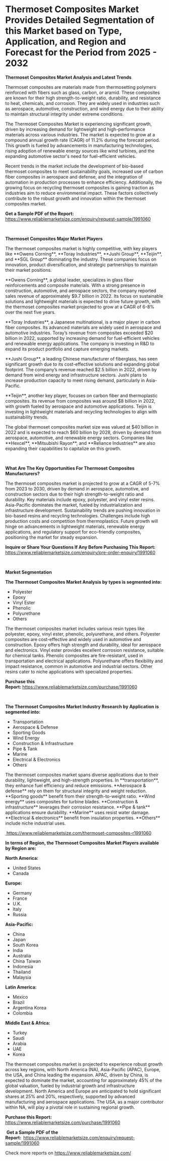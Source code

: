 <p><h1>Thermoset Composites Market Provides Detailed Segmentation of this Market based on Type, Application, and Region and Forecast for the Period from 2025 - 2032</h1></p><p><strong>Thermoset Composites Market Analysis and Latest Trends</strong></p>
<p><p>Thermoset composites are materials made from thermosetting polymers reinforced with fibers such as glass, carbon, or aramid. These composites are known for their high strength-to-weight ratio, durability, and resistance to heat, chemicals, and corrosion. They are widely used in industries such as aerospace, automotive, construction, and wind energy due to their ability to maintain structural integrity under extreme conditions.</p><p>The Thermoset Composites Market is experiencing significant growth, driven by increasing demand for lightweight and high-performance materials across various industries. The market is expected to grow at a compound annual growth rate (CAGR) of 11.2% during the forecast period. This growth is fueled by advancements in manufacturing technologies, rising adoption of renewable energy sources like wind turbines, and the expanding automotive sector's need for fuel-efficient vehicles.</p><p>Recent trends in the market include the development of bio-based thermoset composites to meet sustainability goals, increased use of carbon fiber composites in aerospace and defense, and the integration of automation in production processes to enhance efficiency. Additionally, the growing focus on recycling thermoset composites is gaining traction as industries aim to reduce environmental impact. These factors collectively contribute to the robust growth and innovation within the thermoset composites market.</p></p>
<p><strong>Get a Sample PDF of the Report:&nbsp;</strong> <a href="https://www.reliablemarketsize.com/enquiry/request-sample/1991060?utm_campaign=1766&utm_medium=2&utm_source=Github&utm_content=ia&utm_term=25012025&utm_id=thermoset-composites">https://www.reliablemarketsize.com/enquiry/request-sample/1991060</a></p>
<p>&nbsp;</p>
<p><strong>Thermoset Composites Major Market Players</strong></p>
<p><p>The thermoset composites market is highly competitive, with key players like **Owens Corning**, **Toray Industries**, **Jushi Group**, **Teijin**, and **SGL Group** dominating the industry. These companies focus on innovation, product diversification, and strategic partnerships to maintain their market positions.</p><p>**Owens Corning**, a global leader, specializes in glass fiber reinforcements and composite materials. With a strong presence in construction, automotive, and aerospace sectors, the company reported sales revenue of approximately $9.7 billion in 2022. Its focus on sustainable solutions and lightweight materials is expected to drive future growth, with the thermoset composites market projected to grow at a CAGR of 6-8% over the next five years.</p><p>**Toray Industries**, a Japanese multinational, is a major player in carbon fiber composites. Its advanced materials are widely used in aerospace and automotive industries. Toray’s revenue from composites exceeded $20 billion in 2022, supported by increasing demand for fuel-efficient vehicles and renewable energy applications. The company is investing in R&D to expand its product portfolio and capture emerging markets.</p><p>**Jushi Group**, a leading Chinese manufacturer of fiberglass, has seen significant growth due to its cost-effective solutions and expanding global footprint. The company’s revenue reached $2.5 billion in 2022, driven by demand from wind energy and infrastructure sectors. Jushi plans to increase production capacity to meet rising demand, particularly in Asia-Pacific.</p><p>**Teijin**, another key player, focuses on carbon fiber and thermoplastic composites. Its revenue from composites was around $8 billion in 2022, with growth fueled by aerospace and automotive applications. Teijin is investing in lightweight materials and recycling technologies to align with sustainability trends.</p><p>The global thermoset composites market size was valued at $40 billion in 2022 and is expected to reach $60 billion by 2028, driven by demand from aerospace, automotive, and renewable energy sectors. Companies like **Hexcel**, **Mitsubishi Rayon**, and **Reliance Industries** are also expanding their capabilities to capitalize on this growth.</p></p>
<p>&nbsp;</p>
<p><strong>What Are The Key Opportunities For Thermoset Composites Manufacturers?</strong></p>
<p><p>The thermoset composites market is projected to grow at a CAGR of 5-7% from 2023 to 2030, driven by demand in aerospace, automotive, and construction sectors due to their high strength-to-weight ratio and durability. Key materials include epoxy, polyester, and vinyl ester resins. Asia-Pacific dominates the market, fueled by industrialization and infrastructure development. Sustainability trends are pushing innovation in bio-based resins and recycling technologies. Challenges include high production costs and competition from thermoplastics. Future growth will hinge on advancements in lightweight materials, renewable energy applications, and regulatory support for eco-friendly composites, positioning the market for steady expansion.</p></p>
<p><strong>Inquire or Share Your Questions If Any Before Purchasing This Report:</strong> <a href="https://www.reliablemarketsize.com/enquiry/pre-order-enquiry/1991060?utm_campaign=1766&utm_medium=2&utm_source=Github&utm_content=ia&utm_term=25012025&utm_id=thermoset-composites">https://www.reliablemarketsize.com/enquiry/pre-order-enquiry/1991060</a></p>
<p>&nbsp;</p>
<p><strong>Market Segmentation</strong></p>
<p><strong>The Thermoset Composites Market Analysis by types is segmented into:</strong></p>
<p><ul><li>Polyester</li><li>Epoxy</li><li>Vinyl Ester</li><li>Phenolic</li><li>Polyurethane</li><li>Others</li></ul></p>
<p><p>The thermoset composites market includes various resin types like polyester, epoxy, vinyl ester, phenolic, polyurethane, and others. Polyester composites are cost-effective and widely used in automotive and construction. Epoxy offers high strength and durability, ideal for aerospace and electronics. Vinyl ester provides excellent corrosion resistance, suitable for chemical tanks. Phenolic composites are fire-resistant, used in transportation and electrical applications. Polyurethane offers flexibility and impact resistance, common in automotive and industrial sectors. Other resins cater to niche applications with specialized properties.</p></p>
<p><strong>Purchase this Report:&nbsp;</strong><a href="https://www.reliablemarketsize.com/purchase/1991060?utm_campaign=1766&utm_medium=2&utm_source=Github&utm_content=ia&utm_term=25012025&utm_id=thermoset-composites">https://www.reliablemarketsize.com/purchase/1991060</a></p>
<p>&nbsp;</p>
<p><strong>The Thermoset Composites Market Industry Research by Application is segmented into:</strong></p>
<p><ul><li>Transportation</li><li>Aerospace & Defense</li><li>Sporting Goods</li><li>Wind Energy</li><li>Construction & Infrastructure</li><li>Pipe & Tank</li><li>Marine</li><li>Electrical & Electronics</li><li>Others</li></ul></p>
<p><p>The thermoset composites market spans diverse applications due to their durability, lightweight, and high-strength properties. In **transportation**, they enhance fuel efficiency and reduce emissions. **Aerospace & defense** rely on them for structural integrity and weight reduction. **Sporting goods** benefit from their strength-to-weight ratio. **Wind energy** uses composites for turbine blades. **Construction & infrastructure** leverages their corrosion resistance. **Pipe & tank** applications ensure durability. **Marine** uses resist water damage. **Electrical & electronics** benefit from insulation properties. **Others** include niche industrial uses.</p></p>
<p><a href="https://www.reliablemarketsize.com/thermoset-composites-r1991060?utm_campaign=1766&utm_medium=2&utm_source=Github&utm_content=ia&utm_term=25012025&utm_id=thermoset-composites">&nbsp;https://www.reliablemarketsize.com/thermoset-composites-r1991060</a></p>
<p><strong>In terms of Region, the Thermoset Composites Market Players available by Region are:</strong></p>
<p>
    <p> <strong> North America: </strong>
        <ul>
            <li>United States</li>
            <li>Canada</li>
        </ul>
        </p> 
    <p> <strong> Europe: </strong>
        <ul>
            <li>Germany</li>
            <li>France</li>
            <li>U.K.</li>
            <li>Italy</li>
            <li>Russia</li>
        </ul>
        </p> 
    <p> <strong> Asia-Pacific: </strong>
        <ul>
            <li>China</li>
            <li>Japan</li>
            <li>South Korea</li>
            <li>India</li>
            <li>Australia</li>
            <li>China Taiwan</li>
            <li>Indonesia</li>
            <li>Thailand</li>
            <li>Malaysia</li>
        </ul>
        </p> 
    <p> <strong> Latin America: </strong>
        <ul>
            <li>Mexico</li>
            <li>Brazil</li>
            <li>Argentina Korea</li>
            <li>Colombia</li>
        </ul>
        </p> 
    <p> <strong> Middle East & Africa: </strong>
        <ul>
            <li>Turkey</li>
            <li>Saudi</li>
            <li>Arabia</li>
            <li>UAE</li>
            <li>Korea</li>
        </ul>
    </p>
    </p>
<p><p>The thermoset composites market is projected to experience robust growth across key regions, with North America (NA), Asia-Pacific (APAC), Europe, the USA, and China leading the expansion. APAC, driven by China, is expected to dominate the market, accounting for approximately 45% of the global valuation, fueled by industrial growth and infrastructure development. North America and Europe are anticipated to hold significant shares at 25% and 20%, respectively, supported by advanced manufacturing and aerospace applications. The USA, as a major contributor within NA, will play a pivotal role in sustaining regional growth.</p></p>
<p><strong>Purchase this Report: </strong><a href="https://www.reliablemarketsize.com/purchase/1991060?utm_campaign=1766&utm_medium=2&utm_source=Github&utm_content=ia&utm_term=25012025&utm_id=thermoset-composites">https://www.reliablemarketsize.com/purchase/1991060</a></p>
<p>&nbsp;<strong>Get a Sample PDF of the Report:&nbsp;&nbsp;</strong><a href="https://www.reliablemarketsize.com/enquiry/request-sample/1991060?utm_campaign=1766&utm_medium=2&utm_source=Github&utm_content=ia&utm_term=25012025&utm_id=thermoset-composites">https://www.reliablemarketsize.com/enquiry/request-sample/1991060</a></p>
<p><strong></strong></p>
<p>Check more reports on <a href="https://www.reliablemarketsize.com/?utm_campaign=1766&utm_medium=2&utm_source=Github&utm_content=ia&utm_term=25012025&utm_id=thermoset-composites">https://www.reliablemarketsize.com/</a></p>